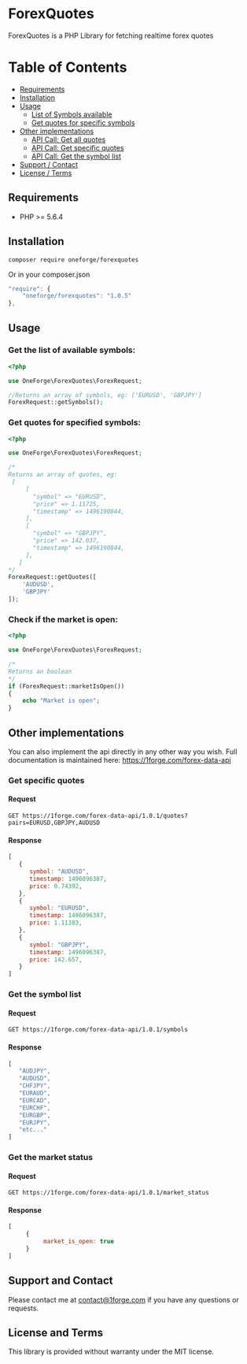 # ForexQuotes

ForexQuotes is a PHP Library for fetching realtime forex quotes

# Table of Contents

- [Requirements](#requirements)
- [Installation](#installation)
- [Usage](#usage)
    - [List of Symbols available](#get-the-list-of-available-symbols)
    - [Get quotes for specific symbols](#get-quotes-for-specified-symbols)
- [Other implementations](#other-implementations)
    - [API Call: Get all quotes](#get-all-quotes)
    - [API Call: Get specific quotes](#get-specific-quotes)
    - [API Call: Get the symbol list](#get-the-symbol-list)
- [Support / Contact](#support-and-contact)
- [License / Terms](#license-and-terms)

## Requirements
* PHP >= 5.6.4


## Installation
```
composer require oneforge/forexquotes
```
Or in your composer.json
```javascript
"require": {
    "oneforge/forexquotes": "1.0.5"
},
```
## Usage

### Get the list of available symbols:

```php
<?php

use OneForge\ForexQuotes\ForexRequest;

//Returns an array of symbols, eg: ['EURUSD', 'GBPJPY']
ForexRequest::getSymbols(); 
```
### Get quotes for specified symbols:
```php
<?php

use OneForge\ForexQuotes\ForexRequest;

/* 
Returns an array of quotes, eg: 
 [
     [
       "symbol" => "EURUSD",
       "price" => 1.11725,
       "timestamp" => 1496190844,
     ],
     [
       "symbol" => "GBPJPY",
       "price" => 142.037,
       "timestamp" => 1496190844,
     ],
   ]
*/   
ForexRequest::getQuotes([
    'AUDUSD',
    'GBPJPY'
]);
```


### Check if the market is open:
```php
<?php

use OneForge\ForexQuotes\ForexRequest;

/* 
Returns an boolean
*/   
if (ForexRequest::marketIsOpen())
{
    echo "Market is open";    
}
```


## Other implementations
You can also implement the api directly in any other way you wish. Full documentation is maintained here: <a href="https://1forge.com/forex-data-api">https://1forge.com/forex-data-api</a>

### Get specific quotes
#### Request
```
GET https://1forge.com/forex-data-api/1.0.1/quotes?pairs=EURUSD,GBPJPY,AUDUSD
```

#### Response
```javascript
[
   {
      symbol: "AUDUSD",
      timestamp: 1496096387,
      price: 0.74392,
   },
   {
      symbol: "EURUSD",
      timestamp: 1496096387,
      price: 1.11383,
   },
   {
      symbol: "GBPJPY",
      timestamp: 1496096387,
      price: 142.657,
   }
]
```


### Get the symbol list
#### Request
```
GET https://1forge.com/forex-data-api/1.0.1/symbols
```

#### Response
```javascript
[
   "AUDJPY",
   "AUDUSD",
   "CHFJPY",
   "EURAUD",
   "EURCAD",
   "EURCHF",
   "EURGBP",
   "EURJPY",
   "etc..." 
]
```

### Get the market status
#### Request
```
GET https://1forge.com/forex-data-api/1.0.1/market_status
```

#### Response
```javascript
[
     {
          market_is_open: true
     }
]
```

## Support and Contact
Please contact me at contact@1forge.com if you have any questions or requests.

## License and Terms 
This library is provided without warranty under the MIT license.
